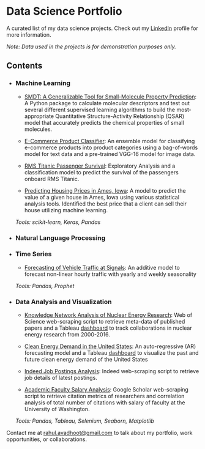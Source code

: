 # Data Science Portfolio
A curated list of my data science projects.
Check out my [LinkedIn](https://www.linkedin.com/in/rahulavadhoot/) 
profile for more information.

*Note: Data used in the projects is for demonstration purposes only.*
## Contents

- ### Machine Learning

    - [SMDT: A Generalizable Tool for Small-Molecule Property Prediction](https://github.com/BeckResearchLab/small-molecule-design-toolkit):
A Python package to calculate molecular descriptors and test out several different supervised learning algorithms to build the most-appropriate Quantitative Structure-Activity Relationship (QSAR) model that accurately predicts the chemical properties of small molecules.

    - [E-Commerce Product Classifier](https://github.com/rahulavadhoot/Portfolio/tree/master/projects/machine%20learning/e-commerce%20product%20classifier):
An ensemble model for classifying e-commerce products into product categories using a 
bag-of-words model for text data and a pre-trained VGG-16 model for image data. 

    - [RMS Titanic Passenger Survival](https://github.com/rahulavadhoot/Portfolio/tree/master/projects/machine%20learning/titanic):
Exploratory Analysis and a classification model to predict the survival of the passengers onboard RMS Titanic. 

    - [Predicting Housing Prices in Ames, Iowa](https://github.com/rahulavadhoot/Portfolio/tree/master/projects/machine%20learning/house%20prices):
A model to predict the value of a given house in Ames, Iowa using various statistical analysis tools. 
Identified the best price that a client can sell their house utilizing machine learning.

    *Tools: scikit-learn, Keras, Pandas*

- ### Natural Language Processing


- ### Time Series

    - [Forecasting of Vehicle Traffic at Signals](https://github.com/rahulavadhoot/Portfolio/tree/master/projects/time%20series/vehicle%20traffic): 
An additive model to forecast non-linear hourly traffic with yearly and weekly seasonality

    *Tools: Pandas, Prophet*

- ### Data Analysis and Visualization

    - [Knowledge Network Analysis of Nuclear Energy Research](https://github.com/rahulavadhoot/KnowledgeNetworks): 
Web of Science web-scraping script to retrieve meta-data of published papers and a Tableau [dashboard](https://public.tableau.com/profile/rahul1168#!/vizhome/NuclearEnergyResearch/NuclearEnergyResearch)
to track collaborations in nuclear energy research from 2000-2016.

    - [Clean Energy Demand in the United States](https://github.com/rahulavadhoot/Clean-Energy-Outlook): 
An auto-regressive (AR) forecasting model and a Tableau [dashboard](https://public.tableau.com/profile/rahul1168#!/vizhome/TableauWorkbookforSVRPrediction/CleanEnergyProductioninthecontiguousUnitedStates)
to visualize the past and future clean energy demand of the United States

    - [Indeed Job Postings Analysis](https://github.com/rahulavadhoot/Portfolio/tree/master/projects/data%20analysis/indeed%20job%20postings): 
Indeed web-scraping script to retrieve job details of latest postings.

    - [Academic Faculty Salary Analysis](https://github.com/rahulavadhoot/Portfolio/tree/master/projects/the%20data%20incubator): 
Google Scholar web-scraping script to retrieve citation metrics of researchers and correlation analysis of total number of citations with salary of faculty at the University of Washington.

    *Tools: Pandas, Tableau, Selenium, Seaborn, Matplotlib*

Contact me at [rahul.avadhoot@gmail.com](mailto:rahul.avadhoot@gmail.com) to talk about my portfolio, work opportunities, or collaborations.

